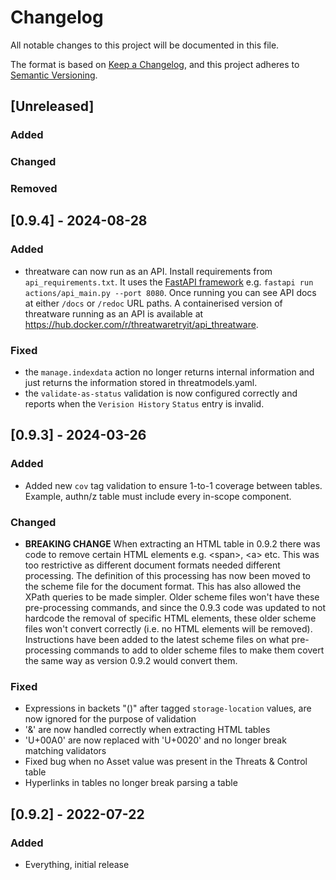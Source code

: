 # Changelog

All notable changes to this project will be documented in this file.

The format is based on [Keep a Changelog](https://keepachangelog.com/en/1.1.0/), and this project adheres to [Semantic Versioning](https://semver.org/spec/v2.0.0.html).

## [Unreleased]

### Added
### Changed
### Removed

## [0.9.4] - 2024-08-28

### Added

- threatware can now run as an API.  Install requirements from `api_requirements.txt`.  It uses the [FastAPI framework](https://fastapi.tiangolo.com/) e.g. `fastapi run actions/api_main.py --port 8080`.  Once running you can see API docs at either `/docs` or `/redoc` URL paths.  A containerised version of threatware running as an API is available at https://hub.docker.com/r/threatwaretryit/api_threatware.

### Fixed

- the `manage.indexdata` action no longer returns internal information and just returns the information stored in threatmodels.yaml.
- the `validate-as-status` validation is now configured correctly and reports when the `Verision History` `Status` entry is invalid.

## [0.9.3] - 2024-03-26

### Added

- Added new `cov` tag validation to ensure 1-to-1 coverage between tables.  Example, authn/z table must include every in-scope component.

### Changed

- **BREAKING CHANGE** When extracting an HTML table in 0.9.2 there was code to remove certain HTML elements e.g. &lt;span>, &lt;a> etc.  This was too restrictive as different document formats needed different processing.  The definition of this processing has now been moved to the scheme file for the document format.  This has also allowed the XPath queries to be made simpler.  Older scheme files won't have these pre-processing commands, and since the 0.9.3 code was updated to not hardcode the removal of specific HTML elements, these older scheme files won't convert correctly (i.e. no HTML elements will be removed).  Instructions have been added to the latest scheme files on what pre-processing commands to add to older scheme files to make them covert the same way as version 0.9.2 would convert them.

### Fixed 

- Expressions in backets "()" after tagged `storage-location` values, are now ignored for the purpose of validation
- '&' are now handled correctly when extracting HTML tables
- 'U+00A0' are now replaced with 'U+0020' and no longer break matching validators
- Fixed bug when no Asset value was present in the Threats & Control table
- Hyperlinks in tables no longer break parsing a table

## [0.9.2] - 2022-07-22

### Added

- Everything, initial release